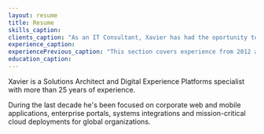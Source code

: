 ```yaml
---
layout: resume
title: Resume
skills_caption:
clients_caption: "As an IT Consultant, Xavier has had the oportunity to work with the following clients recently:"
experience_caption:
experiencePrevious_caption: "This section covers experience from 2012 and older."
education_caption:
---
```


Xavier is a Solutions Architect and Digital Experience Platforms specialist with more than 25 years of experience.

During the last decade he's been focused on corporate web and mobile applications, enterprise portals, systems integrations and mission-critical cloud deployments for global organizations.
